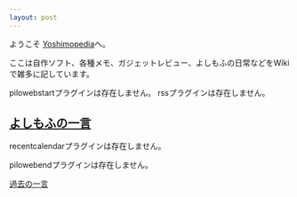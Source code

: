```yaml
---
layout: post
---
```

<p>ようこそ <a href="/?page=Yoshimopedia" class="wikipage">Yoshimopedia</a>へ。</p>
<p>ここは自作ソフト、各種メモ、ガジェットレビュー、よしもふの日常などをWikiで雑多に記しています。</p>
<p><span class="error">pilowebstartプラグインは存在しません。</span> <span class="error">rssプラグインは存在しません。</span></p>
<h2><a href="/?page=Yoshimov" class="wikipage">よしもふの一言</a></h2>
<p><span class="error">recentcalendarプラグインは存在しません。</span></p>
<p><span class="error">pilowebendプラグインは存在しません。</span> </p>
<p><a href="/?page=Yoshimov" class="wikipage">過去の一言</a></p>
